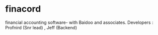 # finacord
financial accounting software- with Baidoo and associates. Developers : Profnird (Snr lead) , Jeff (Backend)
